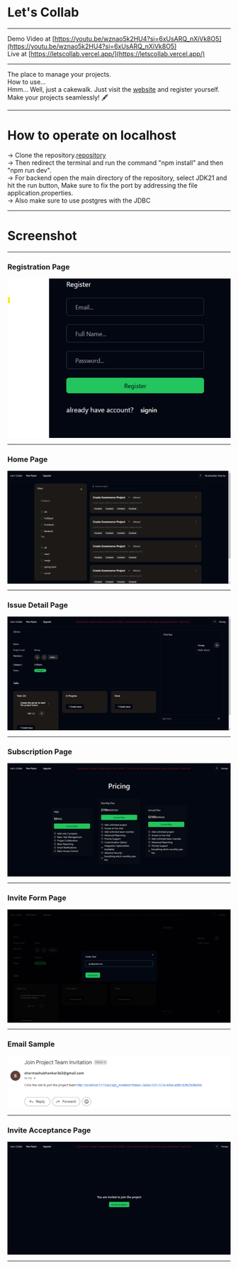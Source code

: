# Let's Collab

***

Demo Video at [https://youtu.be/wznao5k2HU4?si=6xUsARQ_nXiVk8O5](https://youtu.be/wznao5k2HU4?si=6xUsARQ_nXiVk8O5)
<br>
Live at [https://letscollab.vercel.app/](https://letscollab.vercel.app/)
***

The place to manage your projects.
<br>
How to use...
<br>
Hmm... Well, just a cakewalk. Just visit the [website](https://letscollab.vercel.app/) and register yourself.
<br>
Make your projects seamlessly! 🖋

***

# How to operate on localhost
-> Clone the repository.[repository](https://github.com/shubhankarsharma876/Let-s-Collab)
<br>
-> Then redirect the terminal and run the command "npm install" and then "npm run dev".
<br>
-> For backend open the main directory of the repository, select JDK21 and hit the run button, Make sure to fix the port by addressing the file application.properties.
<br>
-> Also make sure to use postgres with the JDBC
<br> 

***

# Screenshot
***
### Registration Page

<img align="center" src="https://github.com/shubhankarsharma876/Lets-collab-frontend/blob/main/public/Registration%20page.png"/>

***

### Home Page

<img align="center" src="https://github.com/shubhankarsharma876/Lets-collab-frontend/blob/main/public/Home.png"/>

***

### Issue Detail Page

<img align="center" src="https://github.com/shubhankarsharma876/Lets-collab-frontend/blob/main/public/issue%20details%20page.png"/>

***

### Subscription Page

<img align="center" src="https://github.com/shubhankarsharma876/Lets-collab-frontend/blob/main/public/subscription%20page.png"/>

***

### Invite Form Page

<img align="center" src="https://github.com/shubhankarsharma876/Lets-collab-frontend/blob/main/public/invite%20form.png"/>

***

### Email Sample

<img align="center" src="https://github.com/shubhankarsharma876/Lets-collab-frontend/blob/main/public/Email%20sample.png"/>

***

### Invite Acceptance Page

<img align="center" src="https://github.com/shubhankarsharma876/Lets-collab-frontend/blob/main/public/acceptance%20page.png"/>

***





